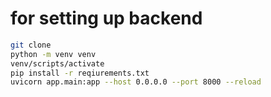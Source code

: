 # for setting up backend 
```bash
git clone 
python -m venv venv
venv/scripts/activate
pip install -r reqiurements.txt
uvicorn app.main:app --host 0.0.0.0 --port 8000 --reload
